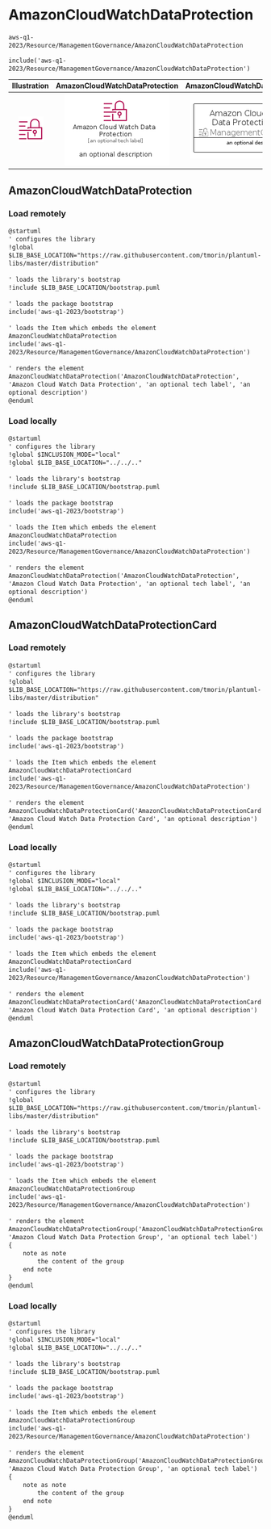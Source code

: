 # AmazonCloudWatchDataProtection


```text
aws-q1-2023/Resource/ManagementGovernance/AmazonCloudWatchDataProtection
```

```text
include('aws-q1-2023/Resource/ManagementGovernance/AmazonCloudWatchDataProtection')
```



| Illustration | AmazonCloudWatchDataProtection | AmazonCloudWatchDataProtectionCard | AmazonCloudWatchDataProtectionGroup |
| :---: | :---: | :---: | :---: |
| ![illustration for Illustration](../../../aws-q1-2023/Resource/ManagementGovernance/AmazonCloudWatchDataProtection.png) | ![illustration for AmazonCloudWatchDataProtection](../../../aws-q1-2023/Resource/ManagementGovernance/AmazonCloudWatchDataProtection.Local.png) | ![illustration for AmazonCloudWatchDataProtectionCard](../../../aws-q1-2023/Resource/ManagementGovernance/AmazonCloudWatchDataProtectionCard.Local.png) | ![illustration for AmazonCloudWatchDataProtectionGroup](../../../aws-q1-2023/Resource/ManagementGovernance/AmazonCloudWatchDataProtectionGroup.Local.png) |




## AmazonCloudWatchDataProtection

### Load remotely
```plantuml
@startuml
' configures the library
!global $LIB_BASE_LOCATION="https://raw.githubusercontent.com/tmorin/plantuml-libs/master/distribution"

' loads the library's bootstrap
!include $LIB_BASE_LOCATION/bootstrap.puml

' loads the package bootstrap
include('aws-q1-2023/bootstrap')

' loads the Item which embeds the element AmazonCloudWatchDataProtection
include('aws-q1-2023/Resource/ManagementGovernance/AmazonCloudWatchDataProtection')

' renders the element
AmazonCloudWatchDataProtection('AmazonCloudWatchDataProtection', 'Amazon Cloud Watch Data Protection', 'an optional tech label', 'an optional description')
@enduml
```

### Load locally
```plantuml
@startuml
' configures the library
!global $INCLUSION_MODE="local"
!global $LIB_BASE_LOCATION="../../.."

' loads the library's bootstrap
!include $LIB_BASE_LOCATION/bootstrap.puml

' loads the package bootstrap
include('aws-q1-2023/bootstrap')

' loads the Item which embeds the element AmazonCloudWatchDataProtection
include('aws-q1-2023/Resource/ManagementGovernance/AmazonCloudWatchDataProtection')

' renders the element
AmazonCloudWatchDataProtection('AmazonCloudWatchDataProtection', 'Amazon Cloud Watch Data Protection', 'an optional tech label', 'an optional description')
@enduml
```

## AmazonCloudWatchDataProtectionCard

### Load remotely
```plantuml
@startuml
' configures the library
!global $LIB_BASE_LOCATION="https://raw.githubusercontent.com/tmorin/plantuml-libs/master/distribution"

' loads the library's bootstrap
!include $LIB_BASE_LOCATION/bootstrap.puml

' loads the package bootstrap
include('aws-q1-2023/bootstrap')

' loads the Item which embeds the element AmazonCloudWatchDataProtectionCard
include('aws-q1-2023/Resource/ManagementGovernance/AmazonCloudWatchDataProtection')

' renders the element
AmazonCloudWatchDataProtectionCard('AmazonCloudWatchDataProtectionCard', 'Amazon Cloud Watch Data Protection Card', 'an optional description')
@enduml
```

### Load locally
```plantuml
@startuml
' configures the library
!global $INCLUSION_MODE="local"
!global $LIB_BASE_LOCATION="../../.."

' loads the library's bootstrap
!include $LIB_BASE_LOCATION/bootstrap.puml

' loads the package bootstrap
include('aws-q1-2023/bootstrap')

' loads the Item which embeds the element AmazonCloudWatchDataProtectionCard
include('aws-q1-2023/Resource/ManagementGovernance/AmazonCloudWatchDataProtection')

' renders the element
AmazonCloudWatchDataProtectionCard('AmazonCloudWatchDataProtectionCard', 'Amazon Cloud Watch Data Protection Card', 'an optional description')
@enduml
```

## AmazonCloudWatchDataProtectionGroup

### Load remotely
```plantuml
@startuml
' configures the library
!global $LIB_BASE_LOCATION="https://raw.githubusercontent.com/tmorin/plantuml-libs/master/distribution"

' loads the library's bootstrap
!include $LIB_BASE_LOCATION/bootstrap.puml

' loads the package bootstrap
include('aws-q1-2023/bootstrap')

' loads the Item which embeds the element AmazonCloudWatchDataProtectionGroup
include('aws-q1-2023/Resource/ManagementGovernance/AmazonCloudWatchDataProtection')

' renders the element
AmazonCloudWatchDataProtectionGroup('AmazonCloudWatchDataProtectionGroup', 'Amazon Cloud Watch Data Protection Group', 'an optional tech label') {
    note as note
        the content of the group
    end note
}
@enduml
```

### Load locally
```plantuml
@startuml
' configures the library
!global $INCLUSION_MODE="local"
!global $LIB_BASE_LOCATION="../../.."

' loads the library's bootstrap
!include $LIB_BASE_LOCATION/bootstrap.puml

' loads the package bootstrap
include('aws-q1-2023/bootstrap')

' loads the Item which embeds the element AmazonCloudWatchDataProtectionGroup
include('aws-q1-2023/Resource/ManagementGovernance/AmazonCloudWatchDataProtection')

' renders the element
AmazonCloudWatchDataProtectionGroup('AmazonCloudWatchDataProtectionGroup', 'Amazon Cloud Watch Data Protection Group', 'an optional tech label') {
    note as note
        the content of the group
    end note
}
@enduml
```


